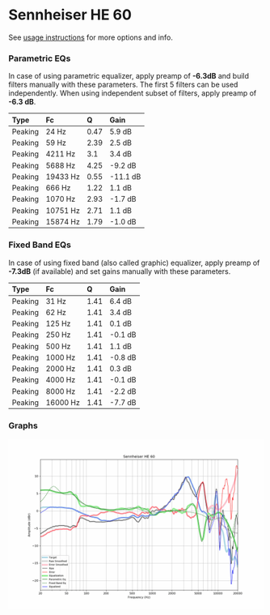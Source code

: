 # Sennheiser HE 60
See [usage instructions](https://github.com/jaakkopasanen/AutoEq#usage) for more options and info.

### Parametric EQs
In case of using parametric equalizer, apply preamp of **-6.3dB** and build filters manually
with these parameters. The first 5 filters can be used independently.
When using independent subset of filters, apply preamp of **-6.3 dB**.

| Type    | Fc       |    Q | Gain     |
|:--------|:---------|:-----|:---------|
| Peaking | 24 Hz    | 0.47 | 5.9 dB   |
| Peaking | 59 Hz    | 2.39 | 2.5 dB   |
| Peaking | 4211 Hz  | 3.1  | 3.4 dB   |
| Peaking | 5688 Hz  | 4.25 | -9.2 dB  |
| Peaking | 19433 Hz | 0.55 | -11.1 dB |
| Peaking | 666 Hz   | 1.22 | 1.1 dB   |
| Peaking | 1070 Hz  | 2.93 | -1.7 dB  |
| Peaking | 10751 Hz | 2.71 | 1.1 dB   |
| Peaking | 15874 Hz | 1.79 | -1.0 dB  |

### Fixed Band EQs
In case of using fixed band (also called graphic) equalizer, apply preamp of **-7.3dB**
(if available) and set gains manually with these parameters.

| Type    | Fc       |    Q | Gain    |
|:--------|:---------|:-----|:--------|
| Peaking | 31 Hz    | 1.41 | 6.4 dB  |
| Peaking | 62 Hz    | 1.41 | 3.4 dB  |
| Peaking | 125 Hz   | 1.41 | 0.1 dB  |
| Peaking | 250 Hz   | 1.41 | -0.1 dB |
| Peaking | 500 Hz   | 1.41 | 1.1 dB  |
| Peaking | 1000 Hz  | 1.41 | -0.8 dB |
| Peaking | 2000 Hz  | 1.41 | 0.3 dB  |
| Peaking | 4000 Hz  | 1.41 | -0.1 dB |
| Peaking | 8000 Hz  | 1.41 | -2.2 dB |
| Peaking | 16000 Hz | 1.41 | -7.7 dB |

### Graphs
![](./Sennheiser%20HE%2060.png)